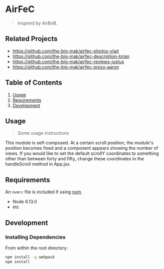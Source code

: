 # AirFeC

> Inspired by AirBnB.

## Related Projects

  - https://github.com/the-big-mak/airfec-photos-vlad
  - https://github.com/the-big-mak/airfec-description-brian
  - https://github.com/the-big-mak/airfec-reviews-justus
  - https://github.com/the-big-mak/airfec-proxy-aaron

## Table of Contents

1. [Usage](#Usage)
2. [Requirements](#requirements)
3. [Development](#development)

## Usage

> Some usage instructions

This module is self-composed. At a certain scroll position, the module's position becomes fixed and a component appears showing the number of views. If you would like to set the default scrollY coordinates to something other than between forty and fifty, change these coordinates in the handleScroll method in App.jsx.

## Requirements

An `nvmrc` file is included if using [nvm](https://github.com/creationix/nvm).

- Node 6.13.0
- etc

## Development

### Installing Dependencies

From within the root directory:

```sh
npm install -g webpack
npm install
```
